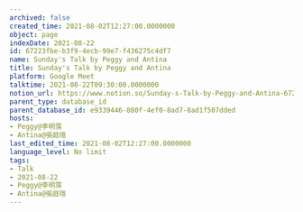 ```yaml
---
archived: false
created_time: 2021-08-02T12:27:00.0000000
object: page
indexDate: 2021-08-22
id: 67223fbe-b3f9-4ecb-99e7-f436275c4df7
name: Sunday's Talk by Peggy and Antina
title: Sunday's Talk by Peggy and Antina
platform: Google Meet
talktime: 2021-08-22T09:30:00.0000000
notion_url: https://www.notion.so/Sunday-s-Talk-by-Peggy-and-Antina-67223fbeb3f94ecb99e7f436275c4df7
parent_type: database_id
parent_database_id: e9339446-880f-4ef0-8ad7-8ad1f507dded
hosts:
- Peggy@李明霈
- Antina@張庭瑄
last_edited_time: 2021-08-02T12:27:00.0000000
language_level: No limit
tags:
- Talk
- 2021-08-22
- Peggy@李明霈
- Antina@張庭瑄
---
```







